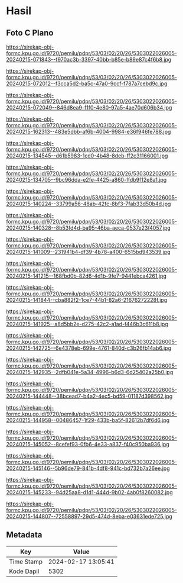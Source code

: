 # Hasil

## Foto C Plano

https://sirekap-obj-formc.kpu.go.id/9720/pemilu/pdpr/53/03/02/20/26/5303022026005-20240215-071843--f970ac3b-3397-40bb-b85e-b89e87c4f6b8.jpg

https://sirekap-obj-formc.kpu.go.id/9720/pemilu/pdpr/53/03/02/20/26/5303022026005-20240215-072012--f3cca5d2-ba5c-47a0-9ccf-f787a7cebd9c.jpg

https://sirekap-obj-formc.kpu.go.id/9720/pemilu/pdpr/53/03/02/20/26/5303022026005-20240215-072049--846d8ea9-f1f0-4e80-97a5-4ae70d606b34.jpg

https://sirekap-obj-formc.kpu.go.id/9720/pemilu/pdpr/53/03/02/20/26/5303022026005-20240215-162313--483e5dbb-af6b-4004-9984-e36f946fe788.jpg

https://sirekap-obj-formc.kpu.go.id/9720/pemilu/pdpr/53/03/02/20/26/5303022026005-20240215-134545--d61b5983-1cd0-4b48-8deb-ff2c31166001.jpg

https://sirekap-obj-formc.kpu.go.id/9720/pemilu/pdpr/53/03/02/20/26/5303022026005-20240215-134705--9bc96dda-e2fe-4425-a860-ffdb9f12e8a1.jpg

https://sirekap-obj-formc.kpu.go.id/9720/pemilu/pdpr/53/03/02/20/26/5303022026005-20240215-140224--33799a56-48ab-42fc-8bf3-7fab33d50b4d.jpg

https://sirekap-obj-formc.kpu.go.id/9720/pemilu/pdpr/53/03/02/20/26/5303022026005-20240215-140328--8b53fd4d-ba95-46ba-aeca-0537e23f4057.jpg

https://sirekap-obj-formc.kpu.go.id/9720/pemilu/pdpr/53/03/02/20/26/5303022026005-20240215-141009--231941b4-df39-4b78-a400-6515bd943539.jpg

https://sirekap-obj-formc.kpu.go.id/9720/pemilu/pdpr/53/03/02/20/26/5303022026005-20240215-141215--168fbd0b-82d6-4d1b-9fe7-9441ebca4261.jpg

https://sirekap-obj-formc.kpu.go.id/9720/pemilu/pdpr/53/03/02/20/26/5303022026005-20240215-141844--cba882f2-1ce7-44b1-82a6-21676272228f.jpg

https://sirekap-obj-formc.kpu.go.id/9720/pemilu/pdpr/53/03/02/20/26/5303022026005-20240215-141925--a8d5bb2e-d275-42c2-a1ad-f446b3c611b8.jpg

https://sirekap-obj-formc.kpu.go.id/9720/pemilu/pdpr/53/03/02/20/26/5303022026005-20240215-142725--6e4378eb-699e-4761-840d-c3b26fb14ab6.jpg

https://sirekap-obj-formc.kpu.go.id/9720/pemilu/pdpr/53/03/02/20/26/5303022026005-20240215-142935--2dfb041e-5a34-4996-b6d3-6d25402a25b0.jpg

https://sirekap-obj-formc.kpu.go.id/9720/pemilu/pdpr/53/03/02/20/26/5303022026005-20240215-144448--38bcead7-b4a2-4ec5-bd59-01187d398562.jpg

https://sirekap-obj-formc.kpu.go.id/9720/pemilu/pdpr/53/03/02/20/26/5303022026005-20240215-144958--00486457-1f29-433b-ba5f-82612b7df6d6.jpg

https://sirekap-obj-formc.kpu.go.id/9720/pemilu/pdpr/53/03/02/20/26/5303022026005-20240215-145052--8cefef93-0fb6-4e33-a837-f40c950ba936.jpg

https://sirekap-obj-formc.kpu.go.id/9720/pemilu/pdpr/53/03/02/20/26/5303022026005-20240215-145146--5b96de79-841b-4df8-941c-bd732b7a26ee.jpg

https://sirekap-obj-formc.kpu.go.id/9720/pemilu/pdpr/53/03/02/20/26/5303022026005-20240215-145233--94d25aa8-d1d1-444d-9b02-4ab0f8260082.jpg

https://sirekap-obj-formc.kpu.go.id/9720/pemilu/pdpr/53/03/02/20/26/5303022026005-20240215-144807--72558897-29d5-474d-8eba-e03631ede725.jpg


## Metadata

| Key        | Value               |
| ---------- | ------------------- |
| Time Stamp | 2024-02-17 13:05:41 |
| Kode Dapil | 5302                |



